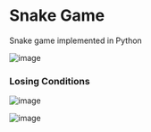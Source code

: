 # Snake Game
 Snake game implemented in Python

![image](https://user-images.githubusercontent.com/77314661/168236189-bc41c967-dd7d-4a60-900b-486d0f78b803.png)

### Losing Conditions

![image](https://user-images.githubusercontent.com/77314661/168236293-10e6ffdc-cdcc-4e09-a9b4-ad7b91eb6ba8.png)

![image](https://user-images.githubusercontent.com/77314661/168236546-1a45a00f-564c-4b61-b2d9-682634ef5a5b.png)
